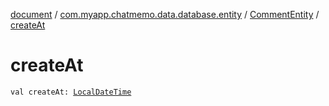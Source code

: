 [document](../../index.md) / [com.myapp.chatmemo.data.database.entity](../index.md) / [CommentEntity](index.md) / [createAt](./create-at.md)

# createAt

`val createAt: `[`LocalDateTime`](https://developer.android.com/reference/java/time/LocalDateTime.html)